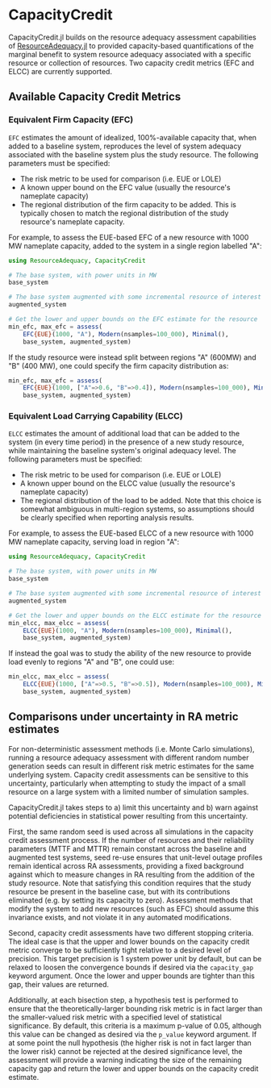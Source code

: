 # CapacityCredit

CapacityCredit.jl builds on the resource adequacy assessment capabilities of
[ResourceAdequacy.jl](https://github.com/NREL/ResourceAdequacy.jl)
to provided capacity-based quantifications of the marginal benefit to
system resource adequacy associated with a specific resource or collection of
resources. Two capacity credit metrics (EFC and ELCC) are currently supported.

## Available Capacity Credit Metrics

### Equivalent Firm Capacity (EFC)

`EFC` estimates the amount of idealized, 100%-available capacity that, when
added to a baseline system, reproduces the level of system adequacy associated
with the baseline system plus the study resource. The following parameters must
be specified:

 - The risk metric to be used for comparison (i.e. EUE or LOLE)
 - A known upper bound on the EFC value (usually the resource's nameplate
   capacity)
 - The regional distribution of the firm capacity to be added. This is
   typically chosen to match the regional distribution of the study resource's
   nameplate capacity.

For example, to assess the EUE-based EFC of a new resource with 1000 MW nameplate
capacity, added to the system in a single region labelled "A":

```julia
using ResourceAdequacy, CapacityCredit

# The base system, with power units in MW
base_system

# The base system augmented with some incremental resource of interest
augmented_system

# Get the lower and upper bounds on the EFC estimate for the resource
min_efc, max_efc = assess(
    EFC{EUE}(1000, "A"), Modern(nsamples=100_000), Minimal(),
    base_system, augmented_system)
```

If the study resource were instead split between regions "A" (600MW) and "B"
(400 MW), one could specify the firm capacity distribution as:

```julia
min_efc, max_efc = assess(
    EFC{EUE}(1000, ["A"=>0.6, "B"=>0.4]), Modern(nsamples=100_000), Minimal(),
    base_system, augmented_system)
```

### Equivalent Load Carrying Capability (ELCC)

`ELCC` estimates the amount of additional load that can be added to the system
(in every time period) in the presence of a new study resource, while
maintaining the baseline system's original adequacy level. The following
parameters must be specified:

 - The risk metric to be used for comparison (i.e. EUE or LOLE)
 - A known upper bound on the ELCC value (usually the resource's nameplate
   capacity)
 - The regional distribution of the load to be added. Note that this choice is
   somewhat ambiguous in multi-region systems, so assumptions should be clearly
   specified when reporting analysis results.

For example, to assess the EUE-based ELCC of a new resource with 1000 MW nameplate
capacity, serving load in region "A":

```julia
using ResourceAdequacy, CapacityCredit

# The base system, with power units in MW
base_system

# The base system augmented with some incremental resource of interest
augmented_system

# Get the lower and upper bounds on the ELCC estimate for the resource
min_elcc, max_elcc = assess(
    ELCC{EUE}(1000, "A"), Modern(nsamples=100_000), Minimal(),
    base_system, augmented_system)
```

If instead the goal was to study the ability of the new resource to provide
load evenly to regions "A" and "B", one could use:

```julia
min_elcc, max_elcc = assess(
    ELCC{EUE}(1000, ["A"=>0.5, "B"=>0.5]), Modern(nsamples=100_000), Minimal(),
    base_system, augmented_system)
```

## Comparisons under uncertainty in RA metric estimates

For non-deterministic assessment methods (i.e. Monte Carlo simulations),
running a resource adequacy assessment with different random number generation
seeds can result in different risk metric estimates for the same underlying
system. Capacity credit assessments can be sensitive to this uncertainty,
particularly when attempting to study the impact of a small resource on a
large system with a limited number of simulation samples.

CapacityCredit.jl takes steps to a) limit this uncertainty and b) warn against
potential deficiencies in statistical power resulting from this uncertainty.

First, the same random seed is used across all simulations in the capacity
credit assessment process. If the number of resources and their reliability
parameters (MTTF and MTTR) remain constant across the baseline and augmented
test systems, seed re-use ensures that unit-level outage profiles remain
identical across RA assessments, providing a fixed background against which to
measure changes in RA resulting from the addition of the study resource. Note
that satisfying this condition requires that the study resource be present in
the baseline case, but with its contributions eliminated (e.g. by setting its
capacity to zero). Assessment methods that modify the system to add new
resources (such as EFC) should assume this invariance exists, and
not violate it in any automated modifications.

Second, capacity credit assessments have two different stopping criteria. The
ideal case is that the upper and lower bounds on the capacity
credit metric converge to be sufficiently tight relative to a desired level
of precision. This target precision is 1 system power unit by default, but can
be relaxed to loosen the convergence bounds if desired via the `capacity_gap`
keyword argument. Once the lower and upper bounds are tighter than this gap,
their values are returned.

Additionally, at each bisection step, a hypothesis test is performed to ensure
that the theoretically-larger bounding risk metric is in fact larger than the
smaller-valued risk metric with a specified level of statistical significance.
By default, this criteria is a maximum p-value of 0.05, although this value
can be changed as desired via the `p_value` keyword argument. If at some point
the null hypothesis (the higher risk is not in fact larger than the lower
risk) cannot be rejected at the desired significance level, the assessment
will provide a warning indicating the size of the remaining capacity gap and
return the lower and upper bounds on the capacity credit estimate.
